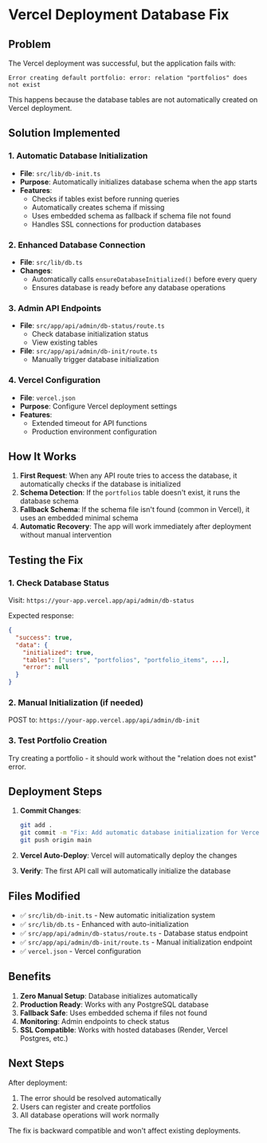 # Vercel Deployment Database Fix

## Problem
The Vercel deployment was successful, but the application fails with:
```
Error creating default portfolio: error: relation "portfolios" does not exist
```

This happens because the database tables are not automatically created on Vercel deployment.

## Solution Implemented

### 1. Automatic Database Initialization
- **File**: `src/lib/db-init.ts`
- **Purpose**: Automatically initializes database schema when the app starts
- **Features**:
  - Checks if tables exist before running queries
  - Automatically creates schema if missing
  - Uses embedded schema as fallback if schema file not found
  - Handles SSL connections for production databases

### 2. Enhanced Database Connection
- **File**: `src/lib/db.ts`
- **Changes**: 
  - Automatically calls `ensureDatabaseInitialized()` before every query
  - Ensures database is ready before any database operations

### 3. Admin API Endpoints
- **File**: `src/app/api/admin/db-status/route.ts`
  - Check database initialization status
  - View existing tables
- **File**: `src/app/api/admin/db-init/route.ts`
  - Manually trigger database initialization

### 4. Vercel Configuration
- **File**: `vercel.json`
- **Purpose**: Configure Vercel deployment settings
- **Features**:
  - Extended timeout for API functions
  - Production environment configuration

## How It Works

1. **First Request**: When any API route tries to access the database, it automatically checks if the database is initialized
2. **Schema Detection**: If the `portfolios` table doesn't exist, it runs the database schema
3. **Fallback Schema**: If the schema file isn't found (common in Vercel), it uses an embedded minimal schema
4. **Automatic Recovery**: The app will work immediately after deployment without manual intervention

## Testing the Fix

### 1. Check Database Status
Visit: `https://your-app.vercel.app/api/admin/db-status`

Expected response:
```json
{
  "success": true,
  "data": {
    "initialized": true,
    "tables": ["users", "portfolios", "portfolio_items", ...],
    "error": null
  }
}
```

### 2. Manual Initialization (if needed)
POST to: `https://your-app.vercel.app/api/admin/db-init`

### 3. Test Portfolio Creation
Try creating a portfolio - it should work without the "relation does not exist" error.

## Deployment Steps

1. **Commit Changes**:
   ```bash
   git add .
   git commit -m "Fix: Add automatic database initialization for Vercel"
   git push origin main
   ```

2. **Vercel Auto-Deploy**: Vercel will automatically deploy the changes

3. **Verify**: The first API call will automatically initialize the database

## Files Modified

- ✅ `src/lib/db-init.ts` - New automatic initialization system
- ✅ `src/lib/db.ts` - Enhanced with auto-initialization
- ✅ `src/app/api/admin/db-status/route.ts` - Database status endpoint
- ✅ `src/app/api/admin/db-init/route.ts` - Manual initialization endpoint
- ✅ `vercel.json` - Vercel configuration

## Benefits

1. **Zero Manual Setup**: Database initializes automatically
2. **Production Ready**: Works with any PostgreSQL database
3. **Fallback Safe**: Uses embedded schema if files not found
4. **Monitoring**: Admin endpoints to check status
5. **SSL Compatible**: Works with hosted databases (Render, Vercel Postgres, etc.)

## Next Steps

After deployment:
1. The error should be resolved automatically
2. Users can register and create portfolios
3. All database operations will work normally

The fix is backward compatible and won't affect existing deployments.
